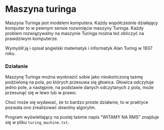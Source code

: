 # Maszyna turinga

Maszyna Turinga jest modelem komputera. Każdy współcześnie działający komputer
to w pewnym sensie rozwinięcie maszyny Turinga. Każdy problem rozwiązywalny na
maszynie Turinga można też obliczyć na prawdziwym komputerze.

Wymyślił ją i opisał angielski matematyk i informatyk Alan Turing w 1937 roku.

### Działanie

Maszynę Turinga można wyobrazić sobie jako nieskończoną taśmę podzieloną na
pola, po których przesuwa się głowica. Głowica odczytuje jedno pole, a
następnie, na podstawie danych odczytanych z pola, może przesunąć się w lewo
lub w prawo.

Choć może się wydawać, że to bardzo proste działanie, to w praktyce pozwala ono
zrealizować dowolny algorytm.


Program wyświetlający na pustej taśmie napis "WITAMY NA RMS" znajduje
się w pliku `turing_machine.txt`.
